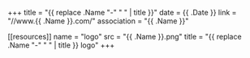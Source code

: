 +++
title = "{{ replace .Name "-" " " | title }}"
date = {{ .Date }}
link = "//www.{{ .Name }}.com/"
association = "{{ .Name }}"

[[resources]]
  name = "logo"
  src = "{{ .Name }}.png"
  title = "{{ replace .Name "-" " " | title }} logo"
+++
